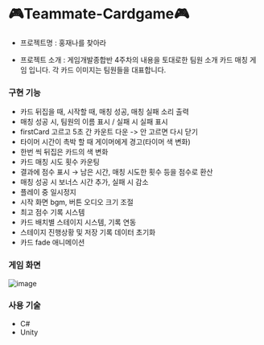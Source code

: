 # 🎮Teammate-Cardgame🎮
- 프로젝트명 : 홍재나를 찾아라

- 프로젝트 소개 : 게임개발종합반 4주차의 내용을 토대로한 팀원 소개 카드 매칭 게임 입니다. 각 카드 이미지는 팀원들을 대표합니다.
  
### 구현 기능
- 카드 뒤집을 때, 시작할 때, 매칭 성공, 매칭 실패 소리 출력
- 매칭 성공 시, 팀원의 이름 표시 / 실패 시 실패 표시
- firstCard 고르고 5초 간 카운트 다운 -> 안 고르면 다시 닫기
- 타이머 시간이 촉박 할 때 게이머에게 경고(타이머 색 변화)
- 한번 씩 뒤집은 카드의 색 변화
- 카드 매칭 시도 횟수 카운팅
- 결과에 점수 표시 → 남은 시간, 매칭 시도한 횟수 등을 점수로 환산
- 매칭 성공 시 보너스 시간 추가, 실패 시 감소
- 플레이 중 일시정지
- 시작 화면 bgm, 버튼 오디오 크기 조절
- 최고 점수 기록 시스템
- 카드 배치별 스테이지 시스템, 기록 연동
- 스테이지 진행상황 및 저장 기록 데이터 초기화
- 카드 fade 애니메이션
  
### 게임 화면
![image](https://github.com/dlghdwns97/Teammate-Cardgame/assets/111439484/7d8b257b-d394-4be1-bef0-1884f8596388)








### 사용 기술
- C#
- Unity
